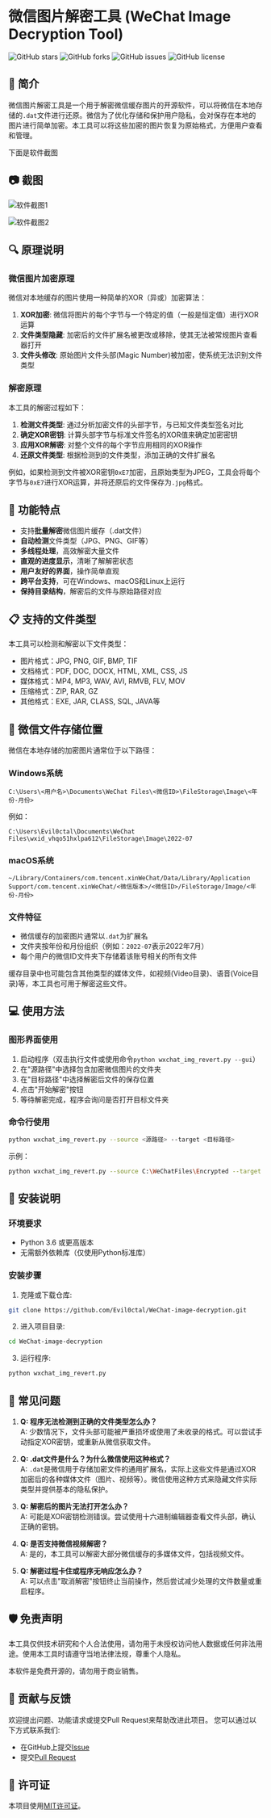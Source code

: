 # 微信图片解密工具 (WeChat Image Decryption Tool)

![GitHub stars](https://img.shields.io/github/stars/Evil0ctal/WeChat-image-decryption?style=social)
![GitHub forks](https://img.shields.io/github/forks/Evil0ctal/WeChat-image-decryption?style=social)
![GitHub issues](https://img.shields.io/github/issues/Evil0ctal/WeChat-image-decryption)
![GitHub license](https://img.shields.io/github/license/Evil0ctal/WeChat-image-decryption)

## 📝 简介

微信图片解密工具是一个用于解密微信缓存图片的开源软件，可以将微信在本地存储的`.dat`文件进行还原。微信为了优化存储和保护用户隐私，会对保存在本地的图片进行简单加密。本工具可以将这些加密的图片恢复为原始格式，方便用户查看和管理。

下面是软件截图

## 📷 截图

![软件截图1](https://raw.githubusercontent.com/Evil0ctal/WeChat-image-decryption/main/screenshot/screenshot1.png)

![软件截图2](https://raw.githubusercontent.com/Evil0ctal/WeChat-image-decryption/main/screenshot/screenshot2.png)


## 🔍 原理说明

### 微信图片加密原理

微信对本地缓存的图片使用一种简单的XOR（异或）加密算法：

1. **XOR加密**: 微信将图片的每个字节与一个特定的值（一般是恒定值）进行XOR运算
2. **文件类型隐藏**: 加密后的文件扩展名被更改或移除，使其无法被常规图片查看器打开
3. **文件头修改**: 原始图片文件头部(Magic Number)被加密，使系统无法识别文件类型

### 解密原理

本工具的解密过程如下：

1. **检测文件类型**: 通过分析加密文件的头部字节，与已知文件类型签名对比
2. **确定XOR密钥**: 计算头部字节与标准文件签名的XOR值来确定加密密钥
3. **应用XOR解密**: 对整个文件的每个字节应用相同的XOR操作
4. **还原文件类型**: 根据检测到的文件类型，添加正确的文件扩展名

例如，如果检测到文件被XOR密钥`0xE7`加密，且原始类型为JPEG，工具会将每个字节与`0xE7`进行XOR运算，并将还原后的文件保存为`.jpg`格式。

## 🚀 功能特点

- 支持**批量解密**微信图片缓存（.dat文件）
- **自动检测**文件类型（JPG、PNG、GIF等）
- **多线程处理**，高效解密大量文件
- **直观的进度显示**，清晰了解解密状态
- **用户友好的界面**，操作简单直观
- **跨平台支持**，可在Windows、macOS和Linux上运行
- **保持目录结构**，解密后的文件与原始路径对应

## 📋 支持的文件类型

本工具可以检测和解密以下文件类型：

- 图片格式：JPG, PNG, GIF, BMP, TIF
- 文档格式：PDF, DOC, DOCX, HTML, XML, CSS, JS
- 媒体格式：MP4, MP3, WAV, AVI, RMVB, FLV, MOV
- 压缩格式：ZIP, RAR, GZ
- 其他格式：EXE, JAR, CLASS, SQL, JAVA等

## 📁 微信文件存储位置

微信在本地存储的加密图片通常位于以下路径：

### Windows系统
```
C:\Users\<用户名>\Documents\WeChat Files\<微信ID>\FileStorage\Image\<年份-月份>
```

例如：
```
C:\Users\Evil0ctal\Documents\WeChat Files\wxid_vhqo51hxlpa612\FileStorage\Image\2022-07
```

### macOS系统
```
~/Library/Containers/com.tencent.xinWeChat/Data/Library/Application Support/com.tencent.xinWeChat/<微信版本>/<微信ID>/FileStorage/Image/<年份-月份>
```

### 文件特征

- 微信缓存的加密图片通常以`.dat`为扩展名
- 文件夹按年份和月份组织（例如：`2022-07`表示2022年7月）
- 每个用户的微信ID文件夹下存储着该账号相关的所有文件

缓存目录中也可能包含其他类型的媒体文件，如视频(Video目录)、语音(Voice目录)等，本工具也可用于解密这些文件。

## 💻 使用方法

### 图形界面使用

1. 启动程序（双击执行文件或使用命令`python wxchat_img_revert.py --gui`）
2. 在"源路径"中选择包含加密微信图片的文件夹
3. 在"目标路径"中选择解密后文件的保存位置
4. 点击"开始解密"按钮
5. 等待解密完成，程序会询问是否打开目标文件夹

### 命令行使用

```bash
python wxchat_img_revert.py --source <源路径> --target <目标路径>
```

示例：
```bash
python wxchat_img_revert.py --source C:\WeChatFiles\Encrypted --target C:\WeChatFiles\Decrypted
```

## 🔧 安装说明

### 环境要求
- Python 3.6 或更高版本
- 无需额外依赖库（仅使用Python标准库）

### 安装步骤

1. 克隆或下载仓库:
```bash
git clone https://github.com/Evil0ctal/WeChat-image-decryption.git
```

2. 进入项目目录:
```bash
cd WeChat-image-decryption
```

3. 运行程序:
```bash
python wxchat_img_revert.py
```

## 📝 常见问题

1. **Q: 程序无法检测到正确的文件类型怎么办？**  
   A: 少数情况下，文件头部可能被严重损坏或使用了未收录的格式。可以尝试手动指定XOR密钥，或重新从微信获取文件。

2. **Q: .dat文件是什么？为什么微信使用这种格式？**  
   A: `.dat`是微信用于存储加密文件的通用扩展名，实际上这些文件是通过XOR加密后的各种媒体文件（图片、视频等）。微信使用这种方式来隐藏文件实际类型并提供基本的隐私保护。

2. **Q: 解密后的图片无法打开怎么办？**  
   A: 可能是XOR密钥检测错误。尝试使用十六进制编辑器查看文件头部，确认正确的密钥。

3. **Q: 是否支持微信视频解密？**  
   A: 是的，本工具可以解密大部分微信缓存的多媒体文件，包括视频文件。

4. **Q: 解密过程卡住或程序无响应怎么办？**  
   A: 可以点击"取消解密"按钮终止当前操作，然后尝试减少处理的文件数量或重启程序。

## 🛡️ 免责声明

本工具仅供技术研究和个人合法使用，请勿用于未授权访问他人数据或任何非法用途。使用本工具时请遵守当地法律法规，尊重个人隐私。

本软件是免费开源的，请勿用于商业销售。

## 🌟 贡献与反馈

欢迎提出问题、功能请求或提交Pull Request来帮助改进此项目。
您可以通过以下方式联系我们:

- 在GitHub上提交[Issue](https://github.com/Evil0ctal/WeChat-image-decryption/issues)
- 提交[Pull Request](https://github.com/Evil0ctal/WeChat-image-decryption/pulls)

## 📜 许可证

本项目使用[MIT许可证](LICENSE)。
